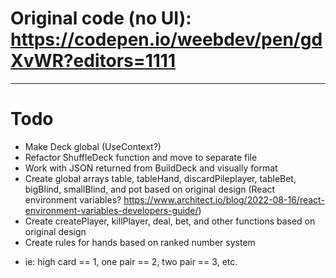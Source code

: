 # Original code (no UI): https://codepen.io/weebdev/pen/gdXvWR?editors=1111

---

# Todo
* Make Deck global (UseContext?)
* Refactor ShuffleDeck function and move to separate file
* Work with JSON returned from BuildDeck and visually format
* Create global arrays table, tableHand, discardPileplayer, tableBet, bigBlind, smallBlind, and pot based on original design (React environment variables? https://www.architect.io/blog/2022-08-16/react-environment-variables-developers-guide/)
* Create createPlayer, killPlayer, deal, bet, and other functions based on original design
* Create rules for hands based on ranked number system
- ie: high card == 1, one pair == 2, two pair == 3, etc.
